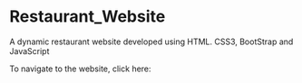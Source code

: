 # Restaurant_Website
A dynamic restaurant website developed using HTML. CSS3, BootStrap and JavaScript

To navigate to the website, click here: 
